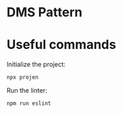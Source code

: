 # DMS Pattern


# Useful commands

Initialize the project:
```
npx projen
```

Run the linter:
```
npm run eslint
```

